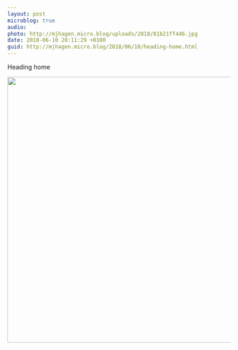 ```yaml
---
layout: post
microblog: true
audio: 
photo: http://mjhagen.micro.blog/uploads/2018/81b21ff446.jpg
date: 2018-06-10 20:11:29 +0100
guid: http://mjhagen.micro.blog/2018/06/10/heading-home.html
---
```

Heading home

<img src="http://mjhagen.micro.blog/uploads/2018/81b21ff446.jpg" width="600" height="600" />
